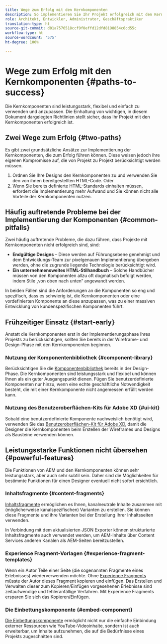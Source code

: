 ```yaml
---
title: Wege zum Erfolg mit den Kernkomponenten
description: So implementieren Sie Ihr Projekt erfolgreich mit den Kernkomponenten
role: Architekt, Entwickler, Administrator, Geschäftspraktiker
translation-type: ht
source-git-commit: d01a7576518ccf9f0effd12dfd8198854c6cd55c
workflow-type: ht
source-wordcount: '575'
ht-degree: 100%

---
```



# Wege zum Erfolg mit den Kernkomponenten {#paths-to-success}

Die Kernkomponenten sind leistungsstark, flexibel und einfach zu verwenden und anzupassen. Die Einhaltung von wichtigen, in diesem Dokument dargelegten Richtlinien stellt sicher, dass Ihr Projekt mit den Kernkomponenten erfolgreich ist.

## Zwei Wege zum Erfolg {#two-paths}

Es gibt zwei grundsätzliche Ansätze zur Implementierung der Kernkomponenten, die zum Erfolg führen können. Diese weisen jedoch ihre eigenen Kompromisse auf, die von Projekt zu Projekt berücksichtigt werden müssen.

1. Ordnen Sie Ihre Designs den Kernkomponenten zu und verwenden Sie den von ihnen bereitgestellten HTML-Code. Oder
1. Wenn Sie bereits definierte HTML-Standards einhalten müssen, erfordert die Implementierung mehr Aufwand und Sie können nicht alle Vorteile der Kernkomponenten nutzen.

## Häufig auftretende Probleme bei der Implementierung der Komponenten {#common-pitfalls}

Zwei häufig auftretende Probleme, die dazu führen, dass Projekte mit Kernkomponenten nicht erfolgreich sind, sind:

* **Endgültige Designs** – Diese werden auf Führungsebene genehmigt und dem Entwicklungs-Team zur pixelgenauen Implementierung übergeben werden, ohne die zugrunde liegende Technologie berücksichtigt wird.
* **Ein unternehmensweites HTML-Stilhandbuch** – Solche Handbücher müssen von den Komponenten allzu oft dogmatisch befolgt werden, indem Stile „von oben nach unten“ angewandt werden.

In beiden Fällen sind die Anforderungen an die Komponenten so eng und spezifisch, dass es schwierig ist, die Kernkomponenten oder eine vordefinierten Komponente an diese anzupassen, was zu einer massiven Entwicklung von kundenspezifischen Komponenten führt.

## Frühzeitiger Einsatz {#start-early}

Anstatt die Kernkomponenten erst in der Implementierungsphase Ihres Projekts zu berücksichtigen, sollten Sie bereits in der Wireframe- und Design-Phase mit den Kernkomponenten beginnen.

### Nutzung der Komponentenbibliothek {#component-library}

Berücksichtigen Sie die [Komponentenbibliothek](https://adobe.com/go/aem_cmp_library_de) bereits in der Design-Phase. Die Kernkomponenten sind leistungsstark und flexibel und können Ihnen als ein guter Ausgangspunkt dienen. Fügen Sie benutzerdefinierte Komponenten nur hinzu, wenn eine echte geschäftliche Notwendigkeit besteht, die mit einer Kernkomponente nicht angemessen erfüllt werden kann.

### Nutzung des Benutzeroberflächen-Kits für Adobe XD {#ui-kit}

Sobald eine benutzerdefinierte Komponente nachweislich benötigt wird, verwenden Sie das [Benutzeroberflächen-Kit für Adobe XD](https://docs.adobe.com/content/help/en/experience-manager-learn/getting-started-wknd-tutorial-develop/assets/overview/AEM_UI-kit_Wireframe.xd), damit die Designer die Kernkomponenten beim Erstellen der Wireframes und Designs als Bausteine verwenden können.

## Leistungsstarke Funktionen nicht übersehen {#powerful-features}

Die Funktionen von AEM und den Kernkomponenten können sehr leistungsstark, aber auch sehr subtil sein. Daher sind die Möglichkeiten für bestimmte Funktionen für einen Designer eventuell nicht sofort ersichtlich.

### Inhaltsfragmente {#content-fragments}

[Inhaltsfragmente](https://docs.adobe.com/content/help/de-DE/experience-manager-cloud-service/sites/authoring/fundamentals/content-fragments.html) ermöglichen es Ihnen, kanalneutrale Inhalte zusammen mit (möglicherweise kanalspezifischen) Varianten zu erstellen. Sie können diese Fragmente und ihre Varianten bei der Erstellung Ihrer Inhaltsseiten verwenden.

In Verbindung mit dem aktualisierten JSON Exporter können strukturierte Inhaltsfragmente auch verwendet werden, um AEM-Inhalte über Content Services anderen Kanälen als AEM-Seiten bereitzustellen.

### Experience Fragment-Vorlagen {#experience-fragment-templates}

Wenn ein Autor Teile einer Seite (die sogenannten Fragmente eines Erlebnisses) wiederverwenden möchte. Ohne [Experience Fragments](https://docs.adobe.com/content/help/de-DE/experience-manager-cloud-service/sites/authoring/fundamentals/experience-fragments.html) müsste der Autor dieses Fragment kopieren und einfügen. Das Erstellen und Verwalten dieser zum Kopieren/Einfügen vorgesehenen Erlebnisse sind zeitaufwendige und fehleranfällige Verfahren. Mit Experience Fragments ersparen Sie sich das Kopieren/Einfügen.

### Die Einbettungskomponente {#embed-component}

[Die Einbettungskomponente](/help/components/embed.md) ermöglicht nicht nur die einfache Einbindung externer Ressourcen wie YouTube-Videoinhalte, sondern ist auch erweiterbar, um Inhalte aufzunehmen, die auf die Bedürfnisse eines Projekts zugeschnitten sind.